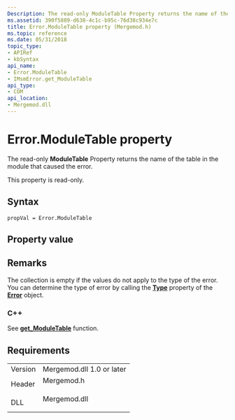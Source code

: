 ```yaml
---
Description: The read-only ModuleTable Property returns the name of the table in the module that caused the error.
ms.assetid: 390f5889-d638-4c1c-b95c-76d38c934e7c
title: Error.ModuleTable property (Mergemod.h)
ms.topic: reference
ms.date: 05/31/2018
topic_type: 
- APIRef
- kbSyntax
api_name: 
- Error.ModuleTable
- IMsmError.get_ModuleTable
api_type: 
- COM
api_location: 
- Mergemod.dll
---
```


# Error.ModuleTable property

The read-only **ModuleTable** Property returns the name of the table in the module that caused the error.

This property is read-only.

## Syntax


```JScript
propVal = Error.ModuleTable
```



## Property value

## Remarks

The collection is empty if the values do not apply to the type of the error. You can determine the type of error by calling the [**Type**](error-type.md) property of the [**Error**](error-object.md) object.

### C++

See [**get\_ModuleTable**](/windows/win32/api/mergemod/nf-mergemod-imsmerror-get_moduletable) function.

## Requirements



|                    |                                                                                         |
|--------------------|-----------------------------------------------------------------------------------------|
| Version<br/> | Mergemod.dll 1.0 or later<br/>                                                    |
| Header<br/>  | <dl> <dt>Mergemod.h</dt> </dl>   |
| DLL<br/>     | <dl> <dt>Mergemod.dll</dt> </dl> |



 


